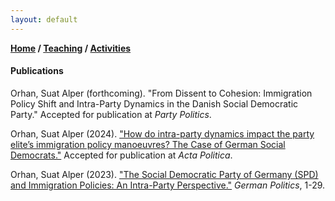 ```yaml
---
layout: default
---
```

**[Home](./) / [Teaching](./teaching.html) / [Activities](./activities.html)**

#### Publications

Orhan, Suat Alper (forthcoming). "From Dissent to Cohesion: Immigration Policy Shift and Intra-Party Dynamics in the Danish Social Democratic Party." Accepted for publication at _Party Politics_.

Orhan, Suat Alper (2024). ["How do intra-party dynamics impact the party elite’s immigration policy manoeuvres? The Case of German Social Democrats."](https://doi.org/10.1057/s41269-024-00330-0) Accepted for publication at _Acta Politica_.

Orhan, Suat Alper (2023). ["The Social Democratic Party of Germany (SPD) and Immigration Policies: An Intra-Party Perspective."](https://doi.org/10.1080/09644008.2023.2227136) _German Politics_, 1-29.
